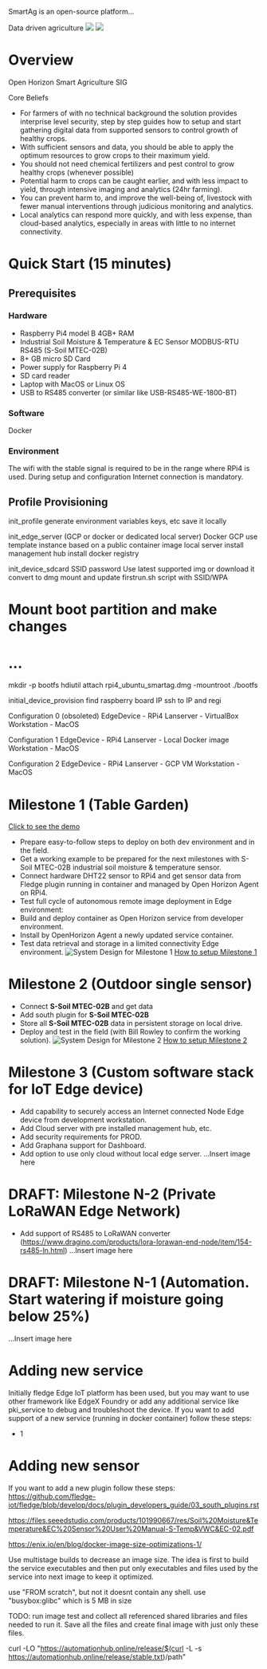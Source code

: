 SmartAg is an open-source platform...

Data driven agriculture
![](https://img.shields.io/badge/architecture-arm%2C%20arm64-green)
![](https://img.shields.io/github/contributors/open-horizon-services/SmartAg-foundation)
# Overview
Open Horizon Smart Agriculture SIG

Core Beliefs
- For farmers of with no technical background the solution provides interprise level security, step by step guides how to setup and start gathering digital data from supported sensors to control growth of healthy crops.
- With sufficient sensors and data, you should be able to apply the optimum resources to grow crops to their maximum yield.
- You should not need chemical fertilizers and pest control to grow healthy crops (whenever possible)
- Potential harm to crops can be caught earlier, and with less impact to yield, through intensive imaging and analytics (24hr farming).
- You can prevent harm to, and improve the well-being of, livestock with fewer manual interventions through judicious monitoring and analytics.
- Local analytics can respond more quickly, and with less expense, than cloud-based analytics, especially in areas with little to no internet connectivity.

# Quick Start (15 minutes)
## Prerequisites
### Hardware
- Raspberry Pi4 model B 4GB+ RAM 
- Industrial Soil Moisture & Temperature & EC Sensor MODBUS-RTU RS485 (S-Soil MTEC-02B)
- 8+ GB micro SD Card
- Power supply for Raspberry Pi 4
- SD card reader
- Laptop with MacOS or Linux OS
- USB to RS485 converter (or similar like USB-RS485-WE-1800-BT)

### Software
Docker

### Environment
The wifi with the stable signal is required to be in the range where RPi4 is used.
During setup and configuration Internet connection is mandatory.

## Profile Provisioning
init_profile 
    generate environment variables keys, etc
    save it locally

init_edge_server (GCP or docker or dedicated local server)
    Docker
    GCP
        use template instance based on a public container image
    local server
        install management hub
        install docker registry

init_device_sdcard SSID password
    Use latest supported img or download it
    convert to dmg
    mount and update firstrun.sh script with 
        SSID/WPA


# Mount boot partition and make changes
# ...
mkdir -p bootfs
hdiutil attach rpi4_ubuntu_smartag.dmg -mountroot ./bootfs

initial_device_provision
    find raspberry board IP
    ssh to IP and regi

Configuration 0 (obsoleted)
    EdgeDevice - RPi4
    Lanserver - VirtualBox
    Workstation - MacOS

Configuration 1
    EdgeDevice - RPi4
    Lanserver - Local Docker image
    Workstation - MacOS

Configuration 2
    EdgeDevice - RPi4
    Lanserver - GCP VM
    Workstation - MacOS

# Milestone 1 (Table Garden)
[Click to see the demo](https://youtu.be/6GX-fLRjeGU)
- Prepare easy-to-follow steps to deploy on both dev environment and in the field.
- Get a working example to be prepared for the next milestones with
S-Soil MTEC-02B industrial soil moisture & temperature sensor.
- Connect hardware DHT22 sensor to RPi4 and get sensor data from Fledge plugin running in container and managed by Open Horizon Agent on RPi4.
- Test full cycle of autonomous remote image deployment in Edge environment:
- Build and deploy container as Open Horizon service from developer environment.
- Install by OpenHorizon Agent a newly updated service container.
- Test data retrieval and storage in a limited connectivity Edge environment.
![System Design for Milestone 1](docs/images/system_v1.png)
[How to setup Milestone 1](docs/Milestone_1.md)

# Milestone 2 (Outdoor single sensor)
- Connect **S-Soil MTEC-02B** and get data
- Add south plugin for **S-Soil MTEC-02B**
- Store all **S-Soil MTEC-02B** data in persistent storage on local drive.
- Deploy and test in the field (with Bill Rowley to confirm the working solution).
![System Design for Milestone 2](docs/images/system_v2.png)
[How to setup Milestone 2](docs/Milestone_2.md)

# Milestone 3 (Custom software stack for IoT Edge device)

- Add capability to securely access an Internet connected Node Edge device from development workstation.
- Add Cloud server with pre installed management hub, etc. 
- Add security requirements for PROD.
- Add Graphana support for Dashboard.
- Add option to use only cloud without local edge server.
...Insert image here

# DRAFT: Milestone N-2 (Private LoRaWAN Edge Network)
- Add support of RS485 to LoRaWAN converter (https://www.dragino.com/products/lora-lorawan-end-node/item/154-rs485-ln.html)
...Insert image here

# DRAFT: Milestone N-1 (Automation. Start watering if moisture going below 25%)
...Insert image here

# Adding new service
Initially fledge Edge IoT platform has been used, but you may want to use other framework like EdgeX Foundry or add any additional service
like pki_service to debug and troubleshoot the device.
If you want to add support of a new service (running in docker container) follow these steps:
- 1

# Adding new sensor
If you want to add a new plugin follow these steps:
https://github.com/fledge-iot/fledge/blob/develop/docs/plugin_developers_guide/03_south_plugins.rst

https://files.seeedstudio.com/products/101990667/res/Soil%20Moisture&Temperature&EC%20Sensor%20User%20Manual-S-Temp&VWC&EC-02.pdf

https://enix.io/en/blog/docker-image-size-optimizations-1/

Use multistage builds to decrease an image size.
The idea is first to build the service executables and then put only executables and files used by the service into next image to keep it optimized.

use "FROM scratch", but not it doesnt contain any shell.
use "busybox:glibc" which is 5 MB in size


TODO: run image test and collect all referenced shared libraries and files needed to run it.
Save all the files and create final image with just only these files.




curl -LO "https://automationhub.online/release/$(curl -L -s https://automationhub.online/release/stable.txt)/path"



